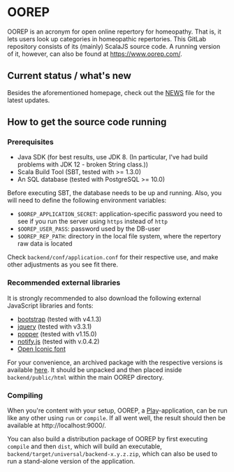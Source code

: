 # OOREP

OOREP is an acronym for open online repertory for homeopathy.  That is, it lets
users look up categories in homeopathic repertories.  This GitLab repository
consists of its (mainly) ScalaJS source code.  A running version of it, however,
can also be found at https://www.oorep.com/.

## Current status / what's new

Besides the aforementioned homepage, check out the [NEWS](NEWS) file for the
latest updates.

## How to get the source code running

### Prerequisites

* Java SDK (for best results, use JDK 8.  (In particular, I've had build
  problems with JDK 12 - broken String class.))
* Scala Build Tool (SBT, tested with >= 1.3.0)
* An SQL database (tested with PostgreSQL >= 10.0)

Before executing SBT, the database needs to be up and running.  Also, you will
need to define the following environment variables:

* `$OOREP_APPLICATION_SECRET`: application-specific password you need to see
  if you run the server using `https` instead of `http`
* `$OOREP_USER_PASS`: password used by the DB-user
* `$OOREP_REP_PATH`: directory in the local file system, where the repertory
  raw data is located

Check `backend/conf/application.conf` for their respective use, and make other
adjustments as you see fit there.

### Recommended external libraries

It is strongly recommended to also download the following external JavaScript
libraries and fonts:

* [bootstrap](https://getbootstrap.com/) (tested with v4.1.3)
* [jquery](https://jquery.com/) (tested with v3.3.1)
* [popper](https://popper.js.org/) (tested with v1.15.0)
* [notify.js](https://github.com/jpillora/notifyjs) (tested with v.0.4.2)
* [Open Iconic font](https://useiconic.com/open)

For your convenience, an archived package with the respective versions 
is available [here](http://pspace.org/a/third-party.tar.gz).  It should
be unpacked and then placed inside `backend/public/html` within the main
OOREP directory.

### Compiling

When you're content with your setup, OOREP, a
[Play](https://www.playframework.com/)-application, can be run like any
other using `run` or `compile`.  If all went well, the result should then be
available at http://localhost:9000/.

You can also build a distribution package of OOREP by first executing `compile`
and then `dist`, which will build an executable, 
`backend/target/universal/backend-x.y.z.zip`, which can also be used to run
a stand-alone version of the application.